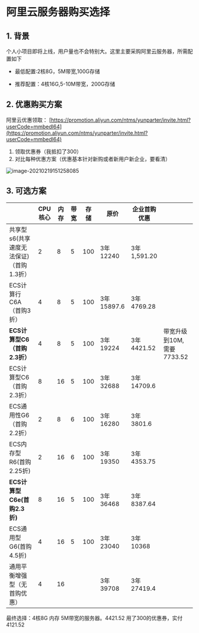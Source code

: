 # 阿里云服务器购买选择

## 1. 背景

个人小项目即将上线，用户量也不会特别大。这里主要采购阿里云服务器，所需配置如下

- 最低配置:2核8G，5M带宽,100G存储 

- 推荐配置：4核16G,5-10M带宽，200G存储

## 2. 优惠购买方案

阿里云优惠领取： [https://promotion.aliyun.com/ntms/yunparter/invite.html?userCode=mmbedl64](https://promotion.aliyun.com/ntms/yunparter/invite.html?userCode=mmbedl64)

1. 领取优惠券（我抵扣了300）
2. 对比每种优惠方案（优惠基本针对新购或者新用户新企业，要看清）

![image-20210219151258085](https://gitee.com/zszdevelop/blogimage/raw/master/img/image-20210219151258085.png)

## 3. 可选方案

|                                         | CPU核心 | 内存 | 带宽 | 存储 | 原价       | 企业首购优惠 |                           |
| --------------------------------------- | ------- | ---- | ---- | ---- | ---------- | ------------ | ------------------------- |
| 共享型s6(共享速度无法保证)（首购1.3折） | 2       | 8    | 5    | 100  | 3年12240   | 3年1,591.20  |                           |
| ECS计算行C6A（首购3折）                 | 4       | 8    | 5    | 100  | 3年15897.6 | 3年4769.28   |                           |
| **ECS计算型C6（首购2.3折）**            | 4       | 8    | 5    | 100  | 3年19224   | 3年4421.52   | 带宽升级到10M,需要7733.52 |
| ECS计算型C6（首购2.3折）                | 8       | 16   | 5    | 100  | 3年32688   | 3年14709.6   |                           |
| ECS通用性G6（首购2.2折）                | 2       | 8    | 6    | 100  | 3年16280   | 3年3801.6    |                           |
| ECS内存型R6(首购2.25折)                 | 2       | 16   | 6    | 100  | 3年19350   | 3年4353.75   |                           |
| **ECS计算型C6e(首购2.3折)**             | 8       | 16   | 5    | 100  | 3年36468   | 3年8387.64   |                           |
| ECS通用型G6(首购4.5折)                  | 4       | 16   | 5    | 100  | 3年23040   | 3年10368     |                           |
| 通用平衡增强型（无首购优惠）            | 4       | 16   |      |      | 3年39708   | 3年27419.4   |                           |

最终选择：4核8G 内存 5M带宽的服务器。4421.52 用了300的优惠券，实付4121.52
